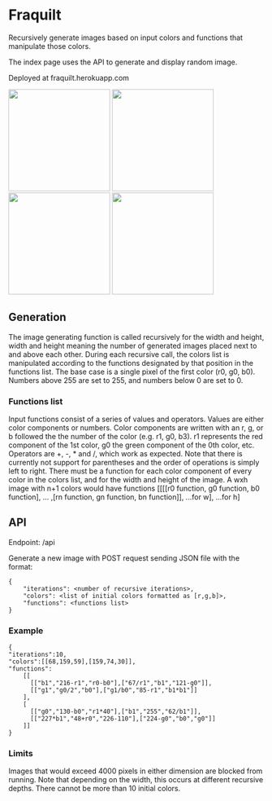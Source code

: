 # Fraquilt


Recursively generate images based on input colors and functions that manipulate those colors.

The index page uses the API to generate and display random image.

Deployed at fraquilt.herokuapp.com

<img src="https://fraquilt.s3.us-east-2.amazonaws.com/7e0a9971-73a0-48b5-886b-6b4019a2b81e.png" width="200">
<img src="https://fraquilt.s3.us-east-2.amazonaws.com/222cb63b-b187-466d-be6c-dcff3bd8ad95.png" width="200">
<img src="https://fraquilt.s3.us-east-2.amazonaws.com/1abe1da3-c068-4eaf-bf28-2781c6894b05.png" width="200">
<img src="https://fraquilt.s3.us-east-2.amazonaws.com/04e86b42-5efa-44da-b599-f04ac6565164.png" width="200">



## Generation
The image generating function is called recursively for the width and height, width and height meaning the number of generated images placed next to and above each other. During each recursive call, the colors list is manipulated according to the functions designated by that position in the functions list. 
The base case is a single pixel of the first color (r0, g0, b0). Numbers above 255 are set to 255, and numbers below 0 are set to 0.

### Functions list
Input functions consist of a series of values and operators.
Values are either color components or numbers. Color components are written with an r, g, or b followed the the number of the color (e.g. r1, g0, b3). r1 represents the red component of the 1st color, g0 the green component of the 0th color, etc.
Operators are +, -, * and /, which work as expected. Note that there is currently not support for parentheses and the order of operations is simply left to right.
There must be a function for each color component of every color in the colors list, and for the width and height of the image. 
A wxh image with n+1 colors would have functions
[[[[r0 function, g0 function, b0 function], ... ,[rn function, gn function, bn function]], ...for w], ...for h]

## API
Endpoint: /api

Generate a new image with POST request sending JSON file with the format:

    {
        "iterations": <number of recursive iterations>,
        "colors": <list of initial colors formatted as [r,g,b]>,
        "functions": <functions list>
    }

### Example

    {
    "iterations":10,
    "colors":[[68,159,59],[159,74,30]],
    "functions":
        [[
          [["b1","216-r1","r0-b0"],["67/r1","b1","121-g0"]],
          [["g1","g0/2","b0"],["g1/b0","85-r1","b1*b1"]]
        ],
        [
          [["g0","130-b0","r1*40"],["b1","255","62/b1"]],
          [["227*b1","48+r0","226-110"],["224-g0","b0","g0"]]
        ]]
    }

### Limits
Images that would exceed 4000 pixels in either dimension are blocked from running. Note that depending on the width, this occurs at different recursive depths. 
There cannot be more than 10 initial colors.

